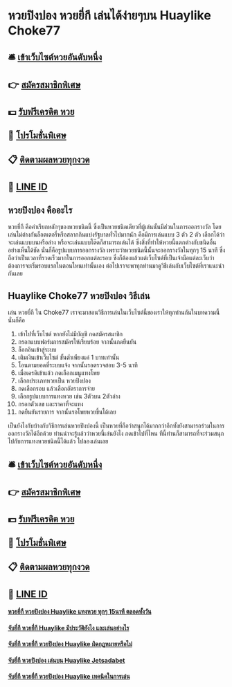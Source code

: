 # หวยปิงปอง หวยยี่กี เล่นได้ง่ายๆบน Huaylike Choke77 

## 🛎 [เข้าเว็บไซต์หวยอันดับหนึ่ง](https://bit.ly/3xvaxKj)
## 👉 [สมัครสมาชิกพิเศษ](https://bit.ly/3xvaxKj)
## 💵 [รับฟรีเครดิต หวย](https://bit.ly/3RPuPpH)
## 👑 [โปรโมชั่นพิเศษ](https://bit.ly/3RPuPpH)
## 📋 [ติดตามผลหวยทุกงวด](https://bit.ly/3RPuPpH)
## 📱 [LINE ID](https://bit.ly/3RPuPpH)

## หวยปิงปอง คืออะไร
หวยยี่กี คือคำเรียกหลักๆของหวยชนิดนี้ ซึ่งเป็นหวยชนิดเดียวที่ผู้เล่นนั้นมีส่วนในการออกรางวัล โดยเล่นไม่ต่างกันล็อตเตอรี่หรือสลากกินแบ่งรัฐบาลทั่วไปมากนัก คือมีการเล่นแบบ 3 ตัว 2 ตัว เลือกได้ว่าจะเล่นแบบบนหรือล่าง หรือจะเล่นแบบโต๊ดก็สามารถเล่นได้ ซึ่งสิ่งที่ทำให้หวยนี้แตกต่างกับชนิดอื่นอย่างเห็นได้ชัด นั่นก็คือรูปแบบการออกรางวัล เพราะว่าหวยชนิดนี้นั้นจะออกรางวัลในทุกๆ 15 นาที ซึ่งถือว่าเป็นเวลาที่รวดเร็วมากในการออกแต่ละรอบ ซึ่งก็ต้องแล้วแต่เว็บไซต์ที่เป็นเจ้ามือแต่ละเว็บว่า ต้องการจะเริ่มรอบแรกในตอนไหนเท่านั้นเอง ต่อไปเราจะพาทุกท่านมาดูวิธีเล่นกับเว็บไซต์ที่เราแนะนำกันเลย

## Huaylike Choke77 หวยปิงปอง วิธีเล่น
เล่น หวยยี่กี ใน Choke77 เราจะมาสอนวิธีการเล่นในเว็บไซต์นี้ของเราให้ทุกท่านกันในบทความนี้ นั่นก็คือ
1. เข้าไปที่เว็บไซต์ หากยังไม่มีบัญชี กดสมัครสมาชิก
2. กรอกแบบฟอร์มการสมัครให้เรียบร้อย จากนั้นกดยืนยัน
3. ล็อกอินเข้าสู่ระบบ
4. เติมเงินเข้าเว็บไซต์ ขั้นต่ำเพียงแค่ 1 บาทเท่านั้น
5. โอนตามยอดที่ระบบแจ้ง จากนั้นรอตรวจสอบ 3-5 นาที
6. เมื่อเครดิเข้าแล้ว กดเลือกเมนูแทงโพย
7. เลือกประเภทหวยเป็น หวยปิงปอง
8. กดเลือกรอบ แล้วเลือกอัตราการจ่าย
9. เลือกรูปแบบการแทงหวย เช่น 3ตัวบน 2ตัวล่าง
10. กรอกตัวเลข และราคาที่จะแทง
11. กดยืนยันรายการ จากนั้นรอโพยหวยขึ้นได้เลย

เป็นยังไงกับบ้างกับวิธีการเล่นหวยปิงปองนี้ เป็นหวยที่ถือว่าสนุกได้มากกว่าอีกทั้งยังสามารถร่วมในการออกรางวัลได้อีกด้วย ท่านน่าจะรู้แล้วว่าหวยนี้เล่นยังไง กดเข้าไปที่ไหน ทีนี้ท่านก็สามารถที่จะร่วมสนุกไปกับการแทงหวยชนิดนี้ได้แล้ว ไปลองเล่นเลย

## 🛎 [เข้าเว็บไซต์หวยอันดับหนึ่ง](https://bit.ly/3xvaxKj)
## 👉 [สมัครสมาชิกพิเศษ](https://bit.ly/3xvaxKj)
## 💵 [รับฟรีเครดิต หวย](https://bit.ly/3RPuPpH)
## 👑 [โปรโมชั่นพิเศษ](https://bit.ly/3RPuPpH)
## 📋 [ติดตามผลหวยทุกงวด](https://bit.ly/3RPuPpH)
## 📱 [LINE ID](https://bit.ly/3RPuPpH)

#### [หวยยี่กี หวยปิงปอง Huaylike แทงหวย ทุกๆ 15นาที ตลอดทั้งวัน](https://atom.io/themes/หวยยี่กี%20หวยปิงปอง%20Huaylike%20แทงหวย%20ทุกๆ%2015นาที%20ตลอดทั้งวัน)
#### [จับยี่กี หวยยี่กี Huaylike มีประวัติยังไง และเล่นอย่างไร](https://atom.io/themes/จับยี่กี%20หวยยี่กี%20Huaylike%20มีประวัติยังไง%20และเล่นอย่างไร)
#### [จับยี่กี หวยยี่กี หวยปิงปอง Huaylike ผิดกฏหมายหรือไม่](https://atom.io/themes/จับยี่กี%20หวยยี่กี%20หวยปิงปอง%20Huaylike%20ผิดกฏหมายหรือไม่)
#### [จับยี่กี หวยปิงปอง เล่นบน Huaylike Jetsadabet](https://atom.io/themes/จับยี่กี%20หวยปิงปอง%20เล่นบน%20Huaylike%20Jetsadabet)
#### [จับยี่กี หวยยี่กี หวยปิงปอง Huaylike เทคนิคในการเล่น](https://atom.io/themes/จับยี่กี%20หวยยี่กี%20หวยปิงปอง%20Huaylike%20เทคนิคในการเล่น)